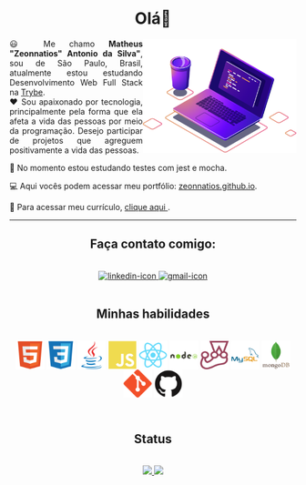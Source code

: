 <h1 align="center">Olá👋</h1>

<img src="imagens/computer-illustration.png" width="270px" align="right" />
  <p style="text-align: justify;"> 
    😃
    Me chamo <b>Matheus "Zeonnatios" Antonio da Silva"</b>, sou de São Paulo, Brasil, atualmente estou estudando Desenvolvimento Web Full Stack na <a href="https://www.betrybe.com/" target="_blank">Trybe</a>.
    <br>
    ❤️ Sou apaixonado por tecnologia, principalmente pela forma que ela afeta a vida das pessoas por meio da programação. Desejo participar de projetos que agreguem positivamente a vida das pessoas.
  </p>
  <p> 🚀 No momento estou estudando testes com jest e mocha.</p>
  <p>
    💻
    Aqui vocês podem acessar meu portfólio: <a href="https://zeonnatios.github.io/" target="_blank">zeonnatios.github.io</a>.
  </p>
  <p>
    📜
    Para acessar meu currículo, <a href="https://gitconnected.com/zeonnatios/resume" target="_blank">  clique aqui  </a>.
  </p>
<hr>

<h2 align="center">Faça contato comigo:</h2>
&nbsp;
<div align="center">
  <a href="https://www.linkedin.com/in/matheusantonio99/" target="_blank" > 
    <img src="https://cdn.icon-icons.com/icons2/2530/PNG/256/linkedin_button_icon_151847.png"   alt="linkedin-icon" width="256px" /> 
  </a>
  <a href="mailto:matheusantonio232@gmail.com" target="_blank" >
    <img src="https://cdn.icon-icons.com/icons2/2530/PNG/512/gmail_button_icon_151848.png" alt="gmail-icon" width="100px" />
  </a>
</div>
&nbsp;&nbsp;

<h2 align="center">Minhas habilidades</h2>
&nbsp;

<div align="center">
  <img align="center" alt="HTML-ICON" width="50px" src="https://raw.githubusercontent.com/devicons/devicon/master/icons/html5/html5-original.svg" />
  <img align="center" alt="CSS-ICON" width="50px" src="https://raw.githubusercontent.com/devicons/devicon/master/icons/css3/css3-original.svg" />
  <img align="center" alt="Java-ICON" width="50ps" src="https://raw.githubusercontent.com/devicons/devicon/2ae2a900d2f041da66e950e4d48052658d850630/icons/java/java-original.svg" />
  <img align="center" alt="JS-ICON" width="50px" src="https://raw.githubusercontent.com/devicons/devicon/master/icons/javascript/javascript-plain.svg" />
  <img align="center" alt="React-ICON" width="50px" src="https://raw.githubusercontent.com/devicons/devicon/master/icons/react/react-original.svg" />
  <img align="center" alt="Node-ICON" width="50px" src="https://raw.githubusercontent.com/devicons/devicon/00f02ef57fb7601fd1ddcc2fe6fe670fef3ae3e4/icons/nodejs/nodejs-original-wordmark.svg" />
  <img align="center" alt="Jest-ICON" width="50px" src="https://raw.githubusercontent.com/devicons/devicon/master/icons/jest/jest-plain.svg" />
  <img align="center" alt="MySQL ICON" width="50px" src="https://raw.githubusercontent.com/devicons/devicon/00f02ef57fb7601fd1ddcc2fe6fe670fef3ae3e4/icons/mysql/mysql-original-wordmark.svg" />
  <img align="center" alt="MongoDB ICON" width="50px" src="https://raw.githubusercontent.com/devicons/devicon/00f02ef57fb7601fd1ddcc2fe6fe670fef3ae3e4/icons/mongodb/mongodb-original-wordmark.svg" />
  <img align="center" alt="Git-ICON" width="50px" src="https://raw.githubusercontent.com/devicons/devicon/master/icons/git/git-original.svg" />
  <img align="center" alt="Github-ICON" width="50px" src="https://raw.githubusercontent.com/devicons/devicon/master/icons/github/github-original.svg" />
</div>

&nbsp;

<h2 align="center">Status</h2>
&nbsp;
 <div align="center">
  <a href="https://github.com/Zeonnatios">
  <img height="180rem" src="https://github-readme-stats.vercel.app/api?username=zeonnatios&show_icons=true&theme=tokyonight&include_all_commits=true&count_private=true"/>
  <img height="180rem" src="https://github-readme-stats.vercel.app/api/top-langs/?username=zeonnatios&layout=compact&langs_count=7&theme=tokyonight"/>
</div>
